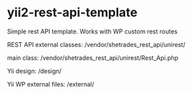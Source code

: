 # yii2-rest-api-template
Simple rest API template. Works with WP custom rest routes

REST API external classes:
/vendor/shetrades_rest_api/unirest/

main class:
/vendor/shetrades_rest_api/unirest/Rest_Api.php

Yii design:
/design/

Yii WP external files:
/external/
